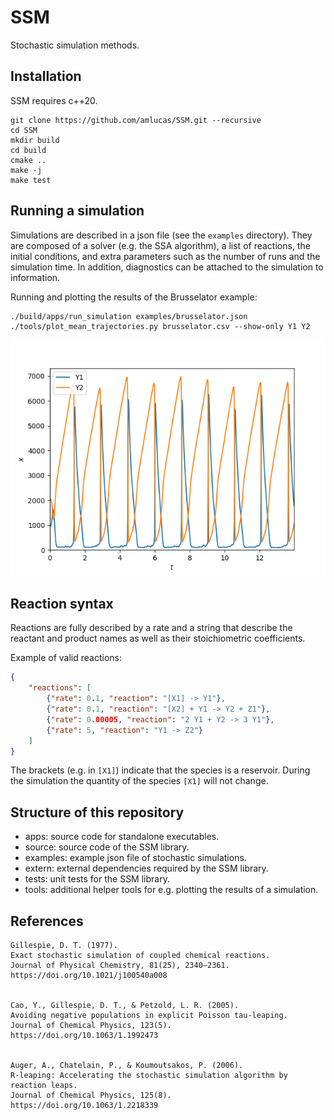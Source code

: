 # SSM

Stochastic simulation methods.

## Installation

SSM requires c++20.

```shell
git clone https://github.com/amlucas/SSM.git --recursive
cd SSM
mkdir build
cd build
cmake ..
make -j
make test
```

## Running a simulation

Simulations are described in a json file (see the `examples` directory).
They are composed of a solver (e.g. the SSA algorithm), a list of reactions, the initial conditions, and extra parameters such as the number of runs and the simulation time.
In addition, diagnostics can be attached to the simulation to information.

Running and plotting the results of the Brusselator example:
```shell
./build/apps/run_simulation examples/brusselator.json
./tools/plot_mean_trajectories.py brusselator.csv --show-only Y1 Y2
```

![brusselator](docs/images/brusselator.png)

## Reaction syntax

Reactions are fully described by a rate and a string that describe the reactant and product names as well as their stoichiometric coefficients.

Example of valid reactions:
```json
{
    "reactions": [
        {"rate": 0.1, "reaction": "[X1] -> Y1"},
        {"rate": 0.1, "reaction": "[X2] + Y1 -> Y2 + Z1"},
        {"rate": 0.00005, "reaction": "2 Y1 + Y2 -> 3 Y1"},
        {"rate": 5, "reaction": "Y1 -> Z2"}
    ]
}
```

The brackets (e.g. in `[X1]`) indicate that the species is a reservoir.
During the simulation the quantity of the species `[X1]` will not change.


## Structure of this repository

* apps: source code for standalone executables.
* source: source code of the SSM library.
* examples: example json file of stochastic simulations.
* extern: external dependencies required by the SSM library.
* tests: unit tests for the SSM library.
* tools: additional helper tools for e.g. plotting the results of a simulation.

## References

	Gillespie, D. T. (1977). 
	Exact stochastic simulation of coupled chemical reactions. 
	Journal of Physical Chemistry, 81(25), 2340–2361. 
	https://doi.org/10.1021/j100540a008


	Cao, Y., Gillespie, D. T., & Petzold, L. R. (2005). 
	Avoiding negative populations in explicit Poisson tau-leaping. 
	Journal of Chemical Physics, 123(5). 
	https://doi.org/10.1063/1.1992473


	Auger, A., Chatelain, P., & Koumoutsakos, P. (2006). 
	R-leaping: Accelerating the stochastic simulation algorithm by reaction leaps. 
	Journal of Chemical Physics, 125(8). 
	https://doi.org/10.1063/1.2218339


